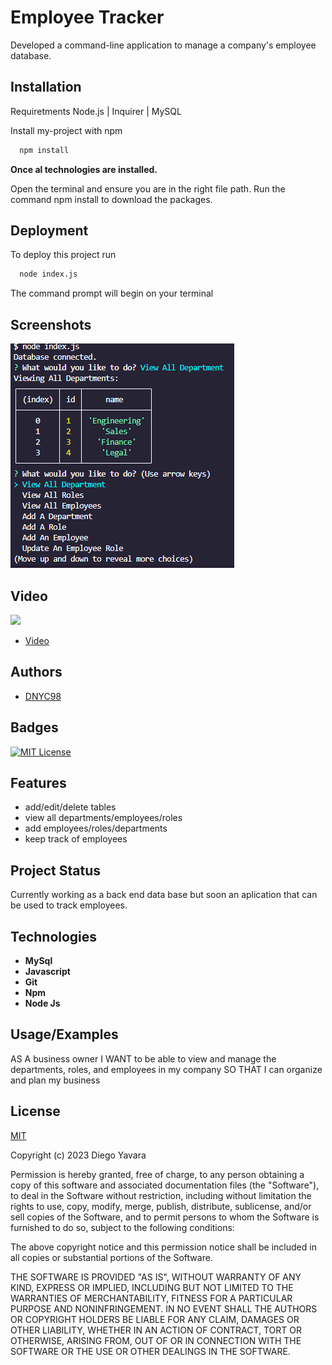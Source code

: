 
# Employee Tracker

Developed a command-line application to manage a company's employee database.


## Installation
Requiretments
Node.js | Inquirer | MySQL

Install my-project with npm

```bash
  npm install
```
**Once al technologies are installed.**

Open the terminal and ensure you are in the right file path.
Run the command npm install to download the packages.

## Deployment

To deploy this project run

```bash
  node index.js
```

The command prompt will begin on your terminal
## Screenshots

![Getting Started](./assets/images/Capture.PNG)


## Video

![](./assets/images/Untitled_%20Oct%2029,%202023%203_24%20PM.gif)

- [Video](https://drive.google.com/file/d/15ntq12CnpnoRNUVKnqm2pfBXuWaYa2S3/view)

## Authors

- [DNYC98](https://www.github.com/dnyc98)


## Badges


[![MIT License](https://img.shields.io/badge/License-MIT-green.svg)](https://choosealicense.com/licenses/mit/)


## Features

- add/edit/delete tables
- view all departments/employees/roles
- add employees/roles/departments
- keep track of employees



## Project Status
Currently working as a back end data base but soon an aplication that can be used to
track employees.
## Technologies

- **MySql**
- **Javascript**
- **Git**
- **Npm**
- **Node Js**


## Usage/Examples

AS A business owner
I WANT to be able to view and manage the departments, roles, and employees in my company
SO THAT I can organize and plan my business




## License

[MIT](https://choosealicense.com/licenses/mit/)



Copyright (c) 2023 Diego Yavara

Permission is hereby granted, free of charge, to any person obtaining a copy
of this software and associated documentation files (the "Software"), to deal
in the Software without restriction, including without limitation the rights
to use, copy, modify, merge, publish, distribute, sublicense, and/or sell
copies of the Software, and to permit persons to whom the Software is
furnished to do so, subject to the following conditions:

The above copyright notice and this permission notice shall be included in all
copies or substantial portions of the Software.

THE SOFTWARE IS PROVIDED "AS IS", WITHOUT WARRANTY OF ANY KIND, EXPRESS OR
IMPLIED, INCLUDING BUT NOT LIMITED TO THE WARRANTIES OF MERCHANTABILITY,
FITNESS FOR A PARTICULAR PURPOSE AND NONINFRINGEMENT. IN NO EVENT SHALL THE
AUTHORS OR COPYRIGHT HOLDERS BE LIABLE FOR ANY CLAIM, DAMAGES OR OTHER
LIABILITY, WHETHER IN AN ACTION OF CONTRACT, TORT OR OTHERWISE, ARISING FROM,
OUT OF OR IN CONNECTION WITH THE SOFTWARE OR THE USE OR OTHER DEALINGS IN THE
SOFTWARE.